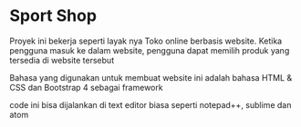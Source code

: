 # Sport Shop
Proyek ini bekerja seperti layak nya Toko online berbasis website. Ketika pengguna masuk ke dalam website, pengguna dapat memilih produk yang tersedia di website tersebut

Bahasa yang digunakan untuk membuat website ini adalah bahasa HTML & CSS dan Bootstrap 4 sebagai framework

code ini bisa dijalankan di text editor biasa seperti notepad++, sublime dan atom
